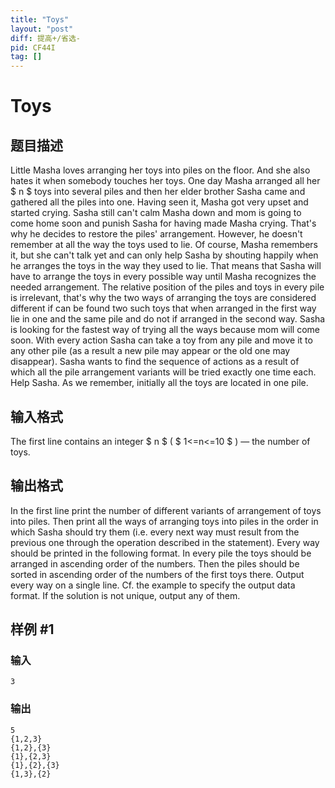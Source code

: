 ```yaml
---
title: "Toys"
layout: "post"
diff: 提高+/省选-
pid: CF44I
tag: []
---
```


# Toys

## 题目描述

Little Masha loves arranging her toys into piles on the floor. And she also hates it when somebody touches her toys. One day Masha arranged all her $ n $ toys into several piles and then her elder brother Sasha came and gathered all the piles into one. Having seen it, Masha got very upset and started crying. Sasha still can't calm Masha down and mom is going to come home soon and punish Sasha for having made Masha crying. That's why he decides to restore the piles' arrangement. However, he doesn't remember at all the way the toys used to lie. Of course, Masha remembers it, but she can't talk yet and can only help Sasha by shouting happily when he arranges the toys in the way they used to lie. That means that Sasha will have to arrange the toys in every possible way until Masha recognizes the needed arrangement. The relative position of the piles and toys in every pile is irrelevant, that's why the two ways of arranging the toys are considered different if can be found two such toys that when arranged in the first way lie in one and the same pile and do not if arranged in the second way. Sasha is looking for the fastest way of trying all the ways because mom will come soon. With every action Sasha can take a toy from any pile and move it to any other pile (as a result a new pile may appear or the old one may disappear). Sasha wants to find the sequence of actions as a result of which all the pile arrangement variants will be tried exactly one time each. Help Sasha. As we remember, initially all the toys are located in one pile.

## 输入格式

The first line contains an integer $ n $ ( $ 1<=n<=10 $ ) — the number of toys.

## 输出格式

In the first line print the number of different variants of arrangement of toys into piles. Then print all the ways of arranging toys into piles in the order in which Sasha should try them (i.e. every next way must result from the previous one through the operation described in the statement). Every way should be printed in the following format. In every pile the toys should be arranged in ascending order of the numbers. Then the piles should be sorted in ascending order of the numbers of the first toys there. Output every way on a single line. Cf. the example to specify the output data format. If the solution is not unique, output any of them.

## 样例 #1

### 输入

```
3

```

### 输出

```
5
{1,2,3}
{1,2},{3}
{1},{2,3}
{1},{2},{3}
{1,3},{2}
```

